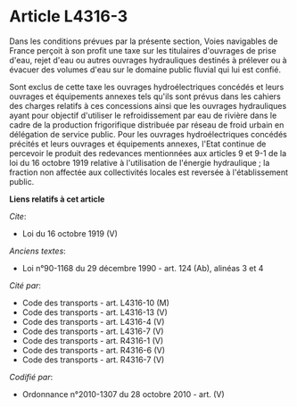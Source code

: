 # Article L4316-3

Dans les conditions prévues par la présente section, Voies navigables de France perçoit à son profit une taxe sur les
titulaires d'ouvrages de prise d'eau, rejet d'eau ou autres ouvrages hydrauliques destinés à prélever ou à évacuer des
volumes d'eau sur le domaine public fluvial qui lui est confié. 

Sont exclus de cette taxe les ouvrages hydroélectriques concédés et leurs ouvrages et équipements annexes tels qu'ils sont
prévus dans les cahiers des charges relatifs à ces concessions ainsi que les ouvrages hydrauliques ayant pour objectif
d'utiliser le refroidissement par eau de rivière dans le cadre de la production frigorifique distribuée par réseau de froid
urbain en délégation de service public. Pour les ouvrages hydroélectriques concédés précités et leurs ouvrages et équipements
annexes, l'Etat continue de percevoir le produit des redevances mentionnées aux articles 9 et 9-1 de la loi du 16 octobre
1919 relative à l'utilisation de l'énergie hydraulique ; la fraction non affectée aux collectivités locales est reversée à
l'établissement public.

**Liens relatifs à cet article**

_Cite_:

  - Loi du 16 octobre 1919 (V)

_Anciens textes_:

  - Loi n°90-1168 du 29 décembre 1990 - art. 124 (Ab), alinéas 3 et 4

_Cité par_:

  - Code des transports - art. L4316-10 (M)
  - Code des transports - art. L4316-13 (V)
  - Code des transports - art. L4316-4 (V)
  - Code des transports - art. L4316-7 (V)
  - Code des transports - art. R4316-1 (V)
  - Code des transports - art. R4316-6 (V)
  - Code des transports - art. R4316-7 (V)

_Codifié par_:

  - Ordonnance n°2010-1307 du 28 octobre 2010 - art. (V)
